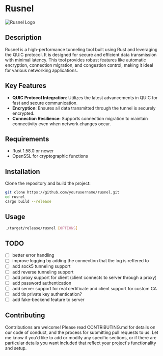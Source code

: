 # Rusnel
![Rusnel Logo](log.webp)

## Description
Rusnel is a high-performance tunneling tool built using Rust and leveraging the QUIC protocol. It is designed for secure and efficient data transmission with minimal latency. This tool provides robust features like automatic encryption, connection migration, and congestion control, making it ideal for various networking applications.

## Key Features
- **QUIC Protocol Integration**: Utilizes the latest advancements in QUIC for fast and secure communication.
- **Encryption**: Ensures all data transmitted through the tunnel is securely encrypted.
- **Connection Resilience**: Supports connection migration to maintain connectivity even when network changes occur.

## Requirements
- Rust 1.58.0 or newer
- OpenSSL for cryptographic functions

## Installation
Clone the repository and build the project:
```bash
git clone https://github.com/yourusername/rusnel.git
cd rusnel
cargo build --release
```

## Usage
```bash
./target/release/rusnel [OPTIONS]
```

## TODO
- [ ] better error handling
- [ ] improve logging by adding the connection that the log is reffered to
- [ ] add sock5 tunneling support
- [ ] add reverse tunneling support
- [ ] add proxy support for client (client connects to server through a proxy)
- [ ] add password authentication
- [ ] add server support for real certificate and client support for custom CA
- [ ] add tls private key authentication?
- [ ] add fake-beckend feature to server

## Contributing
Contributions are welcome! Please read CONTRIBUTING.md for details on our code of conduct, and the process for submitting pull requests to us.
Let me know if you'd like to add or modify any specific sections, or if there are particular details you want included that reflect your project's functionality and setup.
